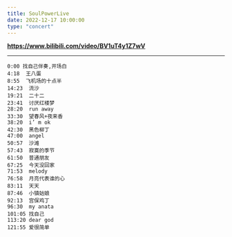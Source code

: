 ```yaml
---
title: SoulPowerLive
date: 2022-12-17 10:00:00
type: "concert"
---
```

**https://www.bilibili.com/video/BV1uT4y1Z7wV**

<hr>

```text
0:00 找自己伴奏,开场白
4:18  王八蛋
8:55  飞机场的十点半
14:23  流沙
19:21  二十二
23:41  讨厌红楼梦
28:20  run away
33:30  望春风+夜来香
38:20  i’ m ok
42:30  黑色柳丁
47:00  angel
50:57  沙滩
57:43  寂寞的季节
61:50  普通朋友
67:25  今天没回家
71:53  melody
76:58  月亮代表谁的心
83:11  天天
87:46  小镇姑娘
92:13  宫保鸡丁
96:30  my anata
101:05 找自己
113:20 dear god
121:55 爱很简单
```
